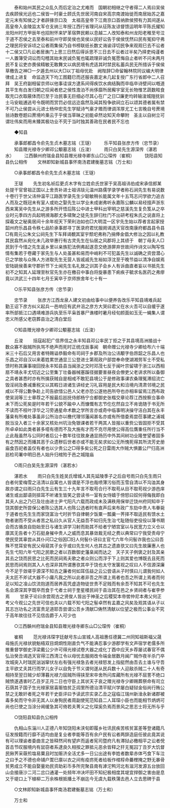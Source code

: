 <!-- { "loadSidebar": true } -->
　　泰和始州其民之众乱久而后定治之尤难而　国朝初相继之守者得二人焉曰吴侯去疾顾侯光远也二侯皆一时豪士顾氏先世居河南自宋高宗南渡始徙而南居始苏之嘉定元末有知侯之才者辟掾京口及　太祖高皇帝下江南京口首纳款侯预有力其间遂从　高皇帝入金陵监太军仓支纳三年授江西行省理问从征陈友谅督馈运明年平陈氏擢知龙阳州时方甲辰年也招附怀来铲革宿弊民赖以息越二人改知泰和州龙阳老稚至号泣于道不忍侯之去至泰和前州守即吴侯也吴侯以民好讼告于侯侯怃然曰民有冤抑守弗之理民将安诉顷之讼者雨集侯乃自书榜联纸长数丈诲谕谆切民争来观观巳去不讼者十二侯又□凡讼者居谯门上思三日然后得诉思不三日去不讼者过半矣乃择吏纯谨者一人置簿受词讼而勾稽其始末民诚负冤也辄疏理非诚负冤愿悔自止者听不问未两月民不复讼吏亦畏侯精敏无敢舞文以病民境有虎适其时禁民私蓄兵民无所措诉于侯侯草檄告之神□一夕遁去州以大□以丁祖母忧赴　阙陛辞□命留翰林院同议编大明律律成上进复　命监造天下均工图籍巳而还服丧嘉定未几起复授广东行省郎中二人召拜　吴王府副相留京师以他事诖误方逮系间得疾饮水病结胸而卒临卒诗壁间以嘅道其平生有白发归朝之叹闻者悲之侯性澹泊不尚侈靡所居廨宇室无长物惟艺蔬数畦食取充口衣取蔽体而巳至于治民事无巨细必尽其心在广之日□廉吏均转输浚城隍抚驯士马安戢逋逃号令既明而赏罚必信远迩翕然及闻其殁争欲祠立石以颂其德者属有禁不可乃止侯尝从元进士杨仲宏先生学赋诗气豪才赡而律调浑厚尤工七言晚自号蔗境翁诗数卷题曰蔗境吟槀云于乎侯当草昧之初能卓然谂知天命攀附　圣主以自树立可谓壮伟矣而用未臻其极功业不究于当时独其善政在民者民不忘也 

　　◆知县 

　　承事郎都昌令俞先生贞木墓志铭（王璲） 
　　乐平知县张彦方传（忠节录） 
　　知县赠光禄寺少卿邓公颙墓志铭（丘浚） 
　　雨只白吴先生源深传（湛若水） 
　　江西贑州府瑞金县知县赠光禄寺卿东山□公琛传（崔桐） 
　　饶阳县知县仇公相传 
　　文林即知新城县事怀南汤君建衡墓志铭（万士和） 

　　○承事郎都昌令俞先生贞木墓志铭（王璲） 

　　王璲 
　　先生初名祯后更贞木字有立姓俞氏世家于吴高祖讳伯成宋承信郎某处提干官曾祖正国以上舍贡补进士祖讳琰元温州路儒学录学者称石涧先生有易说数十卷行于世父讳仲温平江路医学录先生少聪敏稍长能属文年十五笃志问学欲力追古人而及之既冠未有室人或劝之娶先生以学业未成谢弗听永嘉陈公麟以易经擅声浙东西来寓吴中先生从之游多所开悟后陈公中进士甲科出宰明之慈溪先生复负笈从之卒业时元季四方兵起明濒海郡尤多啸聚之徒先生辞归杜门不出研考程朱氏之说直将上探羲文之秘奥居间十余年视天下荣利泊如也□大明混一区宇先生始以荐者言起家授韶州府乐昌县令秩七品阶承事郎寻丁医录府君忧服阕谒选天官改南康府都昌县令县□有周元公朱文公祠先生下车拜谒覩其室宇颓圯弗称乃捐俸金倡大修治之因以礼教其民翕然从宛化未几政举惠行有古灵先生在仙居之风郡将上其绩于　朝丁母夫人□民到于今惜之先生返乡里以亲族犯法例弗起遂息交绝游屏弃世故间作诗文以陶写性情有集若于卷藏于家先生与人处虽甚和易而中峭利不可犯盖先生以诚确之资尝潜心巳之学故与众殊人方进取先生无营人皆戚戚先生裕如浮沈至于晚节益以清净自娱焉安陆姚侯善来守郡折节下士闻先生名礼致之训其子会乡人有诉曲直者妄以书抵先生初不之知其人延理至秋官先生亦在檄召中事白将旋暴患下痢疾子毓求名医药之弗瘳竟以洪武三十四年七月壬寅卒于京师旅舍年七十有一 

　　○乐平知县张彦方传（忠节录） 

　　忠节录 
　　张彦方江西龙泉人建文初由给事中以便养告改乐平知县靖难兵起勤王诏下彦方纠义起兵一邑响应有武弁沮之彦方大哭曰君父在水火吾可以自缓乎遂率所部抵江口遇靖难游兵执至乐平枭首暴尸谯楼时暑月经旬颜面如玉无一蝇集人谓忠义所感父老窃葬县治之清白堂后 

　　○知县赠光禄寺少卿邓公颙墓志铭（丘浚） 

　　丘浚 
　　括寇起犯广信界信之永丰知县邓公率民丁拒之于其县境高洲接战十数众寡不敌贼所执骂不绝声而死时正统戊辰事闻　朝命赠公光禄寺少卿给布六十端米三十石后又用言者特赐谥恭毅命有司祠于乡郡及所治公讳颙字伯昂韶之乐昌人也乐昌之邓自汉以来着姓累世通显三公登进士第观政户部尝奉命使湖湘劳军士不受私馈时称其廉事竣回授永丰知县县当闽浙之交时邓茂七反于闽叶宗留啸于浙江以西相扇不靖永丰尤切近之公至集丁壮备器械塞蹊径据要害昼夜会僚吏父老讲求所以备御之具者甚悉时亦有所擒获贼自是相戒不敢犯县境公于是修政事课农桑理冤滞招流亡毁淫祠及奏减重税又以其暇日进诸生讲经史习礼容用是民大和洽境内清肃邻境之民咸以不得公歉争赴上司告欲惜公邑人父老亦恐公遂他邑所夺也亦相率留焉江西布政使吴润等三士章荐之不报最后廵抚侍郎杨宁佥都御史张楷交章论荐江西按察佥事命未下而公死矣是时年若干公貌不踰中人而慷慨有志节仡仡然自立不肯诡随于书无所不读而不枝叶浮华之习旁通星命术数之学所言亦或奇中临事明决操守洁白其在永丰藩臬有所难处事虽非公所治亦以檄代理邻藩闻甚名亦或有所借委焉尝莅事建之浦城脱当没入者三十余家又核处州坑治免银课者若干两其人皆报以重赀公皆固拒不受其所卓卓如此类者甚多噫有德而不及大施有才而不克尽用使公得高位膺重任所行当不止此哉虽然与公同时者后公十数年往往致身通显扬历中外其间树功业隆誉望者固多有之然因之而播其恶于众遗秽后世者亦或不能无矣求如公无所愧死得其所流芳史册庙食百祀者盖仅有者也以少贵公之□得多矣公死之日雷雨大作贼大惧置公尸归高洲廵检司署中明日邑人始升归棺殓于邑之城隍庙 

　　○雨只白吴先生源深传（湛若水） 

　　湛若水 
　　雨只白先生姓吴氏增城人其先延陵季子之后自号雨只白先生雨只白者何爱梅雪之洁清以自寓也人皆谓是不浮也哉喷薄污俗而玉雪自清以不沟洫其身故亦谓之曰雨只白先生云有生三十九年言不取苟合行不取苟从目不取苟视少游邑庠诸生或出鄙语则揜耳不听诸生皆笑之尝读书一室有女侍嬉于傍怒曰奴何得侮我即白其夫人出之乃巳及壮由进士尹弋阳凡六载而政成未及满秩用保举迁饶州府同知卒于饶其御史所尝保公者陈公选其人也陈公选者时有直声后来布政广东劾中贵人韦眷毙于道者也先生生而家饶富治弋时折节自律朝夕饭粟一瓢羹一荠择不取适民有馈水土物者谢而不受从者苦之私曰久从官人无益吾不如归先生治弋耻随俗吏役役以簿书期会而古循良自劾始至日与诸生讲学习射而助其不给者宁陋宫室以与民宽力立义仓以廪其无告者十万石挺身摧中贵人之威而息其暴敛裁无经之费以典常曰宁我受责母宁使民受其辜尝从其仆问□之俗因□妇人何髻仆讶曰主官弋六年今问髻诈我也公曰吾殊不觉耳安有民父母窥其子女乎或曰先生何人也其古之遗直欤又曰先生故廉惠人也先生弋阳六年弋阳之民歌之者以百数御史藩臬闻而达之　天子天子例褒之封及其亲其去之饶而民思之比死而民祠焉夫歌之者众则公而浮于下上则其爱也博既去且死而民思而祠焉则其入人也深非其所谓惠欤其卒于饶也太守发箧视之叹曰人不信源深廉今不足于敛嗟乎源深不知古之廉者何如耳伍益之云公尝语从子时慎曰儿谓我何如人夫太匠不斧试大器不小庸凡我之所以此者非吾之所谓上焉者也吾之所谓上焉者而何足以知之飡山饮流抱道而居养高凭虚造物徒世贵不足贱而有余吾不知其不可也先生名会源深其字既卒而食于弋者士祠于奎星楼民祠于县治其在邑之乡贤祠者与崔李参焉 
　　甘泉子论曰余尝观古之贤俊人皆出于神圣之后稷契本帝喾仲尼本弗父何正考父今观公之先世可信也夫以六载不知弋阳之髻卓然有孟嘉之风矣及观其语从子以其志岂功名之流富贵足道耶吾尝谓公吾乡清献□俦然清献以位望之极而公事业不究于高年故往往不见信齿爵于人可少也 

　　○江西贑州府瑞金县知县赠光禄寺卿东山□公琛传（崔桐） 

　　崔桐 
　　范光禄讳琛字廷献号东山宣城人高祖惠任德冀二州同知祖斯福父晟母施氏光禄状貌魁梧双目烱烱性刚直负气不能淟忍事少游郡学有文声宿学老儒多所推重督学御史浮梁戴公少许可得光禄试卷大器之成化丁酉中应天乡荐屡试春官不偶弘治癸丑谒选天官得江西清江令以母忧去服阕改令端金居数月闽广贼作夜半杀门卒攻城突入时瑞民汹汹窜伏左右有强光禄急去者光禄怒发上指挺然由吾去土谁与守吾主平欲丈夫其行而学儿女子以自免于节义谓何遂从民兵数十人迎敌杀贼二十人有奇相持至翌日贼少却薄暮光禄力屈贼所得挟至宋卒舍所问库藏所有光禄不屈詈不绝口贼愤遂遇害时乙丑岁正月二日也守臣上其状天子哀之赠光禄寺少卿赐葬祭命有司立石荫其子国子生光禄家居喜赈恤贫乏闾里所德治清平赋兴学屡白疑狱金俗尚行贿公禁之无敢奸者死之年若干史臣评曰予读武宗实录乙丑之寇临江瑞州新淦永新诸郡被毒多矣而守令非无其人以身狥民者周副使宪范知县二人耳琛小臣也而能相节炳炳可尚也巳使之当涂分阃缓急其可倚若夫菁义之化琛奚负焉而景风之思志士将无所与乎 

　　○饶阳县知县仇公相传 

　　仇相山东淄川人正德八年知饶阳未浃旬即履乡社讯民疾苦核贫富差等登诸籍凡征发按籍而行靡不适均由是复业者李能等百有余户民有讼者两辞造庭任彼此竟其说有可以理谕者委曲言之皆释然间有望庐而返者宪司暨府凡有滞狱必檄相平之讼者侻首击节叹服境内有鼠窃者系逮良久相按之罪抵元恶余皆释之犴无冤囚丁丑岁大饥督民揪荠采藢煎塩易粟且时加赈济全活尤多一日公出途有李姓者数辈赤体丐食下车泣之曰予之不德也命铺户鬻巳廪以衣之间有疫疠死者给板作棺椁命虆梩掩之野无暴骨贫男成立不能自娶量劝民资助彩币多所完聚县南有滹沱鸭河北有滋河发源五台放回山会接唐沙二河二岔口通灌一处频年冲决坏田不知纪极相度其堤宜捍御之害由是息又于堤口上下植柳二万余株根抵播土不崩迄今无虞九载秩蒲去邑人立去思碑于县 

　　○文林即知新城县事怀南汤君建衡墓志铭（万士和） 

　　万士和 
